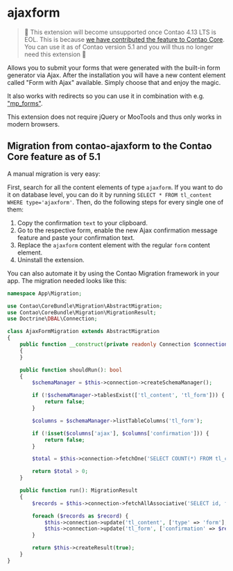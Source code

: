 # ajaxform

> 🚨 This extension will become unsupported once Contao 4.13 LTS is EOL. This is because [we have contributed the
> feature to Contao Core](https://github.com/contao/contao/pull/5307). You can use it as of Contao version 5.1 and you will thus no longer need this extension 🎉

Allows you to submit your forms that were generated with the built-in form generator via Ajax.
After the installation you will have a new content element called "Form with Ajax" available.
Simply choose that and enjoy the magic.

It also works with redirects so you can use it in combination with e.g. ["mp_forms"](https://github.com/terminal42/contao-mp_forms).

This extension does not require jQuery or MooTools and thus only works in modern browsers.

## Migration from contao-ajaxform to the Contao Core feature as of 5.1

A manual migration is very easy:

First, search for all the content elements of type `ajaxform`. If you want to do it on database level, you can do it by running `SELECT * FROM tl_content WHERE type='ajaxform'`. Then, do the following steps for every single one of them:

1. Copy the confirmation `text` to your clipboard.
2. Go to the respective form, enable the new Ajax confirmation message feature and paste your confirmation text.
3. Replace the `ajaxform` content element with the regular `form` content element.
4. Uninstall the extension.

You can also automate it by using the Contao Migration framework in your app. The migration needed looks like this:

```php
namespace App\Migration;

use Contao\CoreBundle\Migration\AbstractMigration;
use Contao\CoreBundle\Migration\MigrationResult;
use Doctrine\DBAL\Connection;

class AjaxFormMigration extends AbstractMigration
{
    public function __construct(private readonly Connection $connection)
    {
    }

    public function shouldRun(): bool
    {
        $schemaManager = $this->connection->createSchemaManager();

        if (!$schemaManager->tablesExist(['tl_content', 'tl_form'])) {
            return false;
        }

        $columns = $schemaManager->listTableColumns('tl_form');

        if (!isset($columns['ajax'], $columns['confirmation'])) {
            return false;
        }

        $total = $this->connection->fetchOne('SELECT COUNT(*) FROM tl_content WHERE type=?', ['ajaxform']);

        return $total > 0;
    }

    public function run(): MigrationResult
    {
        $records = $this->connection->fetchAllAssociative('SELECT id, form, text FROM tl_content WHERE type=?', ['ajaxform']);

        foreach ($records as $record) {
            $this->connection->update('tl_content', ['type' => 'form'], ['id' => $record['id']]);
            $this->connection->update('tl_form', ['confirmation' => $record['text'], 'ajax' => 1], ['id' => $record['form']]);
        }

        return $this->createResult(true);
    }
}
```
